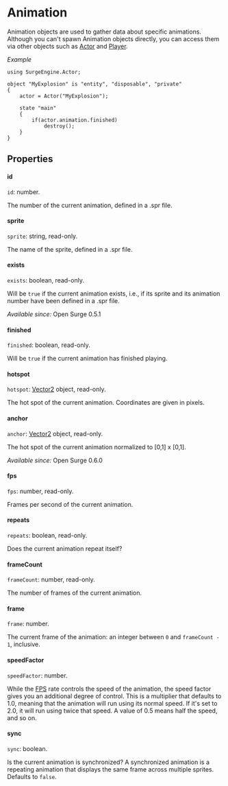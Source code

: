 Animation
=========

Animation objects are used to gather data about specific animations. Although you can't spawn Animation objects directly, you can access them via other objects such as [Actor](/engine/actor) and [Player](/engine/player).

*Example*

```
using SurgeEngine.Actor;

object "MyExplosion" is "entity", "disposable", "private"
{
    actor = Actor("MyExplosion");

    state "main"
    {
        if(actor.animation.finished)
            destroy();
    }
}
```

Properties
----------

#### id

`id`: number.

The number of the current animation, defined in a .spr file.

#### sprite

`sprite`: string, read-only.

The name of the sprite, defined in a .spr file.

#### exists

`exists`: boolean, read-only.

Will be `true` if the current animation exists, i.e., if its sprite and its animation number have been defined in a .spr file.

*Available since:* Open Surge 0.5.1

#### finished

`finished`: boolean, read-only.

Will be `true` if the current animation has finished playing.

#### hotspot

`hotspot`: [Vector2](/engine/vector2) object, read-only.

The hot spot of the current animation. Coordinates are given in pixels.

#### anchor

`anchor`: [Vector2](/engine/vector2) object, read-only.

The hot spot of the current animation normalized to [0,1] x [0,1].

*Available since:* Open Surge 0.6.0

#### fps

`fps`: number, read-only.

Frames per second of the current animation.

#### repeats

`repeats`: boolean, read-only.

Does the current animation repeat itself?

#### frameCount

`frameCount`: number, read-only.

The number of frames of the current animation.

#### frame

`frame`: number.

The current frame of the animation: an integer between `0` and `frameCount - 1`, inclusive.

#### speedFactor

`speedFactor`: number.

While the [FPS](#fps) rate controls the speed of the animation, the speed factor gives you an additional degree of control. This is a multiplier that defaults to 1.0, meaning that the animation will run using its normal speed. If it's set to 2.0, it will run using twice that speed. A value of 0.5 means half the speed, and so on.

#### sync

`sync`: boolean.

Is the current animation is synchronized? A synchronized animation is a repeating animation that displays the same frame across multiple sprites. Defaults to `false`.